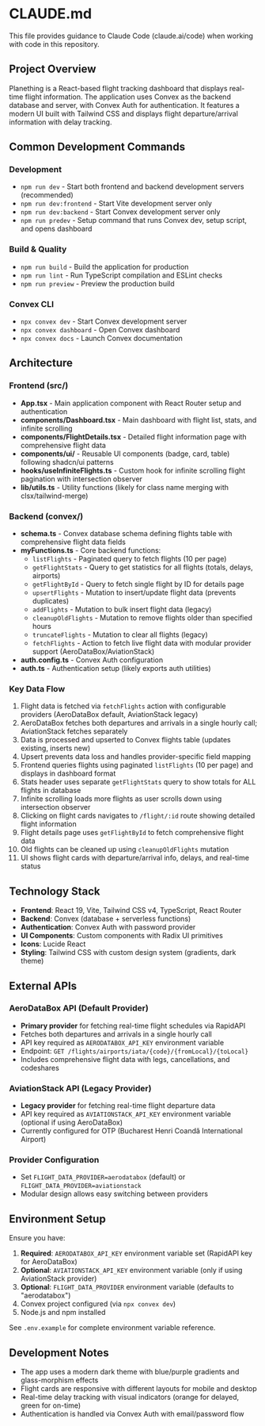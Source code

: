 # CLAUDE.md

This file provides guidance to Claude Code (claude.ai/code) when working with code in this repository.

## Project Overview

Planething is a React-based flight tracking dashboard that displays real-time flight information. The application uses Convex as the backend database and server, with Convex Auth for authentication. It features a modern UI built with Tailwind CSS and displays flight departure/arrival information with delay tracking.

## Common Development Commands

### Development
- `npm run dev` - Start both frontend and backend development servers (recommended)
- `npm run dev:frontend` - Start Vite development server only
- `npm run dev:backend` - Start Convex development server only
- `npm run predev` - Setup command that runs Convex dev, setup script, and opens dashboard

### Build & Quality
- `npm run build` - Build the application for production
- `npm run lint` - Run TypeScript compilation and ESLint checks
- `npm run preview` - Preview the production build

### Convex CLI
- `npx convex dev` - Start Convex development server
- `npx convex dashboard` - Open Convex dashboard
- `npx convex docs` - Launch Convex documentation

## Architecture

### Frontend (src/)
- **App.tsx** - Main application component with React Router setup and authentication
- **components/Dashboard.tsx** - Main dashboard with flight list, stats, and infinite scrolling
- **components/FlightDetails.tsx** - Detailed flight information page with comprehensive flight data
- **components/ui/** - Reusable UI components (badge, card, table) following shadcn/ui patterns
- **hooks/useInfiniteFlights.ts** - Custom hook for infinite scrolling flight pagination with intersection observer
- **lib/utils.ts** - Utility functions (likely for class name merging with clsx/tailwind-merge)

### Backend (convex/)
- **schema.ts** - Convex database schema defining flights table with comprehensive flight data fields
- **myFunctions.ts** - Core backend functions:
  - `listFlights` - Paginated query to fetch flights (10 per page)
  - `getFlightStats` - Query to get statistics for all flights (totals, delays, airports)
  - `getFlightById` - Query to fetch single flight by ID for details page
  - `upsertFlights` - Mutation to insert/update flight data (prevents duplicates)
  - `addFlights` - Mutation to bulk insert flight data (legacy)
  - `cleanupOldFlights` - Mutation to remove flights older than specified hours
  - `truncateFlights` - Mutation to clear all flights (legacy)
  - `fetchFlights` - Action to fetch live flight data with modular provider support (AeroDataBox/AviationStack)
- **auth.config.ts** - Convex Auth configuration
- **auth.ts** - Authentication setup (likely exports auth utilities)

### Key Data Flow
1. Flight data is fetched via `fetchFlights` action with configurable providers (AeroDataBox default, AviationStack legacy)
2. AeroDataBox fetches both departures and arrivals in a single hourly call; AviationStack fetches separately 
3. Data is processed and upserted to Convex flights table (updates existing, inserts new)
4. Upsert prevents data loss and handles provider-specific field mapping
5. Frontend queries flights using paginated `listFlights` (10 per page) and displays in dashboard format
6. Stats header uses separate `getFlightStats` query to show totals for ALL flights in database
7. Infinite scrolling loads more flights as user scrolls down using intersection observer
8. Clicking on flight cards navigates to `/flight/:id` route showing detailed flight information
9. Flight details page uses `getFlightById` to fetch comprehensive flight data
10. Old flights can be cleaned up using `cleanupOldFlights` mutation
11. UI shows flight cards with departure/arrival info, delays, and real-time status

## Technology Stack

- **Frontend**: React 19, Vite, Tailwind CSS v4, TypeScript, React Router
- **Backend**: Convex (database + serverless functions)
- **Authentication**: Convex Auth with password provider
- **UI Components**: Custom components with Radix UI primitives
- **Icons**: Lucide React
- **Styling**: Tailwind CSS with custom design system (gradients, dark theme)

## External APIs

### AeroDataBox API (Default Provider)
- **Primary provider** for fetching real-time flight schedules via RapidAPI
- Fetches both departures and arrivals in a single hourly call 
- API key required as `AERODATABOX_API_KEY` environment variable
- Endpoint: `GET /flights/airports/iata/{code}/{fromLocal}/{toLocal}`
- Includes comprehensive flight data with legs, cancellations, and codeshares

### AviationStack API (Legacy Provider) 
- **Legacy provider** for fetching real-time flight departure data
- API key required as `AVIATIONSTACK_API_KEY` environment variable (optional if using AeroDataBox)
- Currently configured for OTP (Bucharest Henri Coandă International Airport)

### Provider Configuration
- Set `FLIGHT_DATA_PROVIDER=aerodatabox` (default) or `FLIGHT_DATA_PROVIDER=aviationstack`
- Modular design allows easy switching between providers

## Environment Setup

Ensure you have:
1. **Required**: `AERODATABOX_API_KEY` environment variable set (RapidAPI key for AeroDataBox)
2. **Optional**: `AVIATIONSTACK_API_KEY` environment variable (only if using AviationStack provider)
3. **Optional**: `FLIGHT_DATA_PROVIDER` environment variable (defaults to "aerodatabox")
4. Convex project configured (via `npx convex dev`)
5. Node.js and npm installed

See `.env.example` for complete environment variable reference.

## Development Notes

- The app uses a modern dark theme with blue/purple gradients and glass-morphism effects
- Flight cards are responsive with different layouts for mobile and desktop
- Real-time delay tracking with visual indicators (orange for delayed, green for on-time)
- Authentication is handled via Convex Auth with email/password flow